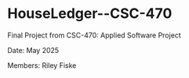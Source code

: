# HouseLedger--CSC-470
Final Project from CSC-470: Applied Software Project

Date: May 2025

Members: Riley Fiske